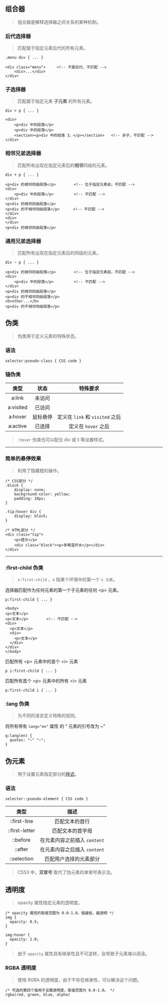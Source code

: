 ## 组合器  
> 组合器是解释选择器之间关系的某种机制。  

### 后代选择器  
> 匹配属于指定元素后代的所有元素。  
```
.menu div { ... }

<div class="menu">     <!-- 不是后代，不匹配 -->
    <div>...</div>     
</div>
```

### 子选择器
> 匹配属于指定元素 **子元素** 的所有元素。  
```
div > p { ... }

<div>
    <p>div 中的段落</p>
    <p>div 中的段落</p>
    <section><p>div 中的段落 3。</p></section>   <!-- 非子，不匹配 -->
</div>
```

### 相邻兄弟选择器  
> 匹配所有出现在指定元素后的**相邻**同级的元素。  
```
div + p { ... }

<p>div 的相邻同级段落</p>        <!-- 位于指定元素前，不匹配 -->
<div>
    <p>div 中的段落</p>         <!-- 不匹配 -->
</div>
<p>div 的相邻同级段落</p>
<p>div 的不相邻同级段落</p>      <!-- 不匹配 -->
</div>
<div>
</div>
<p>div 的相邻同级段落</p>
```

### 通用兄弟选择器  
> 匹配所有出现在指定元素后的同级的元素。  
```
div ~ p { ... }

<p>div 的相邻同级段落</p>        <!-- 位于指定元素前，不匹配 -->
<div>
    <p>div 中的段落</p>         <!-- 不匹配 -->
</div>
<p>div 的相邻同级段落</p>
<p>div 的不相邻同级段落</p>      
<b>other...</b>
<p>div 的不相邻同级段落</p>
```

## 伪类  
> 伪类用于定义元素的特殊状态。  

### 语法  
```
selector:pseudo-class { CSS code }
```

### 锚伪类

 类型 | 状态 | 特殊要求     
 :-: | :-: | :-:   
 a:link | 未访问 | 
 a:visited | 已访问 |  
 a:hover | 鼠标悬停 | 定义在 `link` 和 `visited` 之后
 a:active | 已选择 | 定义在 `hover` 之后  
> `:hover` 伪类也可以配合 div 或 li 等设置样式。  

----  
### 简单的悬停效果  
> 利用了隐藏框的操作。  
```
/* CSS部分 */
.block {
    display: none;
    background-color: yellow;
    padding: 10px;
}

.tip:hover div {
    display: block;
}

/* HTML部分 */
<div class="tip">
    <p>提示</p>
    <div class="block"><p>多喝温开水</p></div>
</div>
```
----

### :first-child 伪类  
> `x:first-child` ，x 指某个环境中的第一个 `x 元素`。   

选择器匹配作为任何元素的第一个子元素的任何 <p\> 元素。
```
p:first-child { ... }
  
<body>
<p>文本</p>
<p>文本</p>        <!-- 不匹配 -->
<div>
  <p>文本</p>
  <div>
    <p>文本</p>
  </div>
</div>
</body>
```

匹配所有 <p\> 元素中的首个 <i\> 元素
```
p i:first-child { ... }
```

匹配所有首个 <p\> 元素中的所有 <i\> 元素  
```
p:first-child i { ... }
```

### :lang 伪类  
> 为不同的语言定义特殊的规则。  

将所有带有 `lang="en"` 属性 的 <q> 元素的引号改为 ~  
```
q:lang(en) {
  quotes: "~" "~";
}
```

## 伪元素  
> 用于设置元素指定部分的[样式](https://www.w3school.com.cn/css/css_pseudo_elements.asp)。  

### 语法  
```
selector::pseudo-element { CSS code }
```
 类型 | 描述 
 :-: | :-: 
 ::first-line | 匹配文本的首行  
 ::first-letter | 匹配文本的首字母
 ::before | 在元素内容之前插入 `content`
 ::after |  在元素内容之后插入 `content`
 ::selection | 匹配用户选择的元素部分  
> CSS3 中，**双冒号** 取代了伪元素的单冒号表示法。

## 透明度  
> opacity 属性指定元素的透明度。  

```
/* opacity 属性的取值范围为 0.0-1.0。值越低，越透明 */
img {
  opacity: 0.5;
}

img:hover {
  opacity: 1.0;
}
```
> 由于 `opacity` 属性具有继承性且不可逆转，会导致子元素难以阅读。  

### RGBA 透明度  
> 使用 RGBA 的透明度，由于不存在继承性，可以解决这个问题。  

```
/* 可选的第四个值用于设置透明度，取值范围为 0.0-1.0。 */
rgba(red, green, blue, alpha)
```






